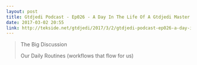 ```yaml
---
layout: post
title: Gtdjedi Podcast - Ep026 - A Day In The Life Of A Gtdjedi Master
date: 2017-03-02 20:55
link: http://tekside.net/gtdjedi/2017/3/2/gtdjedi-podcast-ep026-a-day-in-the-life-of-a-gtdjedi-master
---
```


> The Big Discussion
> 
> Our Daily Routines (workflows that flow for us)

​